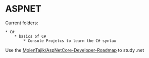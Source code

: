 # ASPNET

Current folders:

    * C# 
        * basics of C#
            * Console Projetcs to learn the C# syntax

Use the [MoienTajik/AspNetCore-Developer-Roadmap](https://github.com/MoienTajik/AspNetCore-Developer-Roadmap/blob/master/aspnetcore-developer-roadmap-printable.png) to study .net
